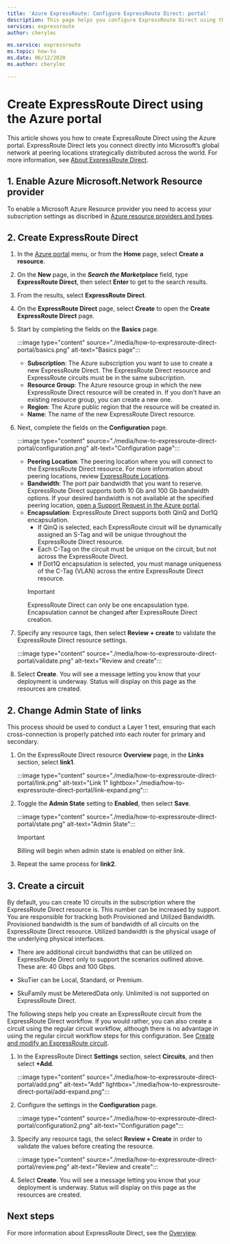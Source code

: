 ```yaml
---
title: 'Azure ExpressRoute: Configure ExpressRoute Direct: portal'
description: This page helps you configure ExpressRoute Direct using the portal.
services: expressroute
author: cherylmc

ms.service: expressroute
ms.topic: how-to
ms.date: 06/12/2020
ms.author: cherylmc

---
```


# Create ExpressRoute Direct using the Azure portal

This article shows you how to create ExpressRoute Direct using the Azure portal.
ExpressRoute Direct lets you connect directly into Microsoft’s global network at peering locations strategically distributed across the world. For more information, see [About ExpressRoute Direct](expressroute-erdirect-about.md).

## <a name="create-erdir"></a>1. Enable Azure Microsoft.Network Resource provider

To enable a Microsoft Azure Resource provider you need to access your subscription settings as discribed in [Azure resource providers and types](https://docs.microsoft.com/en-us/azure/azure-resource-manager/management/resource-providers-and-types).

## <a name="create-erdir"></a>2. Create ExpressRoute Direct

1. In the [Azure portal](https://portal.azure.com) menu, or from the **Home** page, select **Create a resource**.

1. On the **New** page, in the ***Search the Marketplace*** field, type **ExpressRoute Direct**, then select **Enter** to get to the search results.

1. From the results, select **ExpressRoute Direct**.

1. On the **ExpressRoute Direct** page, select **Create** to open the **Create ExpressRoute Direct** page.

1. Start by completing the fields on the **Basics** page.

    :::image type="content" source="./media/how-to-expressroute-direct-portal/basics.png" alt-text="Basics page":::

    * **Subscription**: The Azure subscription you want to use to create a new ExpressRoute Direct. The ExpressRoute Direct resource and ExpressRoute circuits must be in the same subscription.
    * **Resource Group**: The Azure resource group in which the new ExpressRoute Direct resource will be created in. If you don't have an existing resource group, you can create a new one.
    * **Region**: The Azure public region that the resource will be created in.
    * **Name**: The name of the new ExpressRoute Direct resource.

1. Next, complete the fields on the **Configuration** page.

    :::image type="content" source="./media/how-to-expressroute-direct-portal/configuration.png" alt-text="Configuration page":::

    * **Peering Location**: The peering location where you will connect to the ExpressRoute Direct resource. For more information about peering locations, review [ExpressRoute Locations](expressroute-locations-providers.md).
   * **Bandwidth**: The port pair bandwidth that you want to reserve. ExpressRoute Direct supports both 10 Gb and 100 Gb bandwidth options. If your desired bandwidth is not available at the specified peering location, [open a Support Request in the Azure portal](https://aka.ms/azsupt).
   * **Encapsulation**: ExpressRoute Direct supports both QinQ and Dot1Q encapsulation.
     * If QinQ is selected, each ExpressRoute circuit will be dynamically assigned an S-Tag and will be unique throughout the ExpressRoute Direct resource.
     *  Each C-Tag on the circuit must be unique on the circuit, but not across the ExpressRoute Direct.
     * If Dot1Q encapsulation is selected, you must manage uniqueness of the C-Tag (VLAN) across the entire ExpressRoute Direct resource.
     >[!IMPORTANT]
     >ExpressRoute Direct can only be one encapsulation type. Encapsulation cannot be changed after ExpressRoute Direct creation.
     >

1. Specify any resource tags, then select **Review + create** to validate the ExpressRoute Direct resource settings.

    :::image type="content" source="./media/how-to-expressroute-direct-portal/validate.png" alt-text="Review and create":::

1. Select **Create**. You will see a message letting you know that your deployment is underway. Status will display on this page as the resources are created. 

## <a name="state"></a>2. Change Admin State of links

This process should be used to conduct a Layer 1 test, ensuring that each cross-connection is properly patched into each router for primary and secondary.

1. On the ExpressRoute Direct resource **Overview** page, in the **Links** section, select **link1**.

    :::image type="content" source="./media/how-to-expressroute-direct-portal/link.png" alt-text="Link 1" lightbox="./media/how-to-expressroute-direct-portal/link-expand.png":::

1. Toggle the **Admin State** setting to **Enabled**, then select **Save**.

    :::image type="content" source="./media/how-to-expressroute-direct-portal/state.png" alt-text="Admin State":::

    >[!IMPORTANT]
    >Billing will begin when admin state is enabled on either link.
    >

1. Repeat the same process for **link2**.

## <a name="circuit"></a>3. Create a circuit

By default, you can create 10 circuits in the subscription where the ExpressRoute Direct resource is. This number can be increased by support. You are responsible for tracking both Provisioned and Utilized Bandwidth. Provisioned bandwidth is the sum of bandwidth of all circuits on the ExpressRoute Direct resource. Utilized bandwidth is the physical usage of the underlying physical interfaces.

* There are additional circuit bandwidths that can be utilized on ExpressRoute Direct only to support the scenarios outlined above. These are: 40 Gbps and 100 Gbps.

* SkuTier can be Local, Standard, or Premium.

* SkuFamily must be MeteredData only. Unlimited is not supported on ExpressRoute Direct.

The following steps help you create an ExpressRoute circuit from the ExpressRoute Direct workflow. If you would rather, you can also create a circuit using the regular circuit workflow, although there is no advantage in using the regular circuit workflow steps for this configuration. See [Create and modify an ExpressRoute circuit](expressroute-howto-circuit-portal-resource-manager.md).

1. In the ExpressRoute Direct **Settings** section, select **Circuits**, and then select **+Add**. 

    :::image type="content" source="./media/how-to-expressroute-direct-portal/add.png" alt-text="Add" lightbox="./media/how-to-expressroute-direct-portal/add-expand.png":::

1. Configure the settings in the **Configuration** page.

   :::image type="content" source="./media/how-to-expressroute-direct-portal/configuration2.png" alt-text="Configuration page":::

1. Specify any resource tags, the select **Review + Create** in order to validate the values before creating the resource.

   :::image type="content" source="./media/how-to-expressroute-direct-portal/review.png" alt-text="Review and create":::

1. Select **Create**. You will see a message letting you know that your deployment is underway. Status will display on this page as the resources are created. 

## Next steps

For more information about ExpressRoute Direct, see the [Overview](expressroute-erdirect-about.md).
